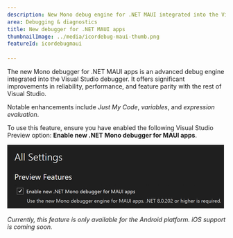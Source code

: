 ```yaml
---
description: New Mono debug engine for .NET MAUI integrated into the Visual Studio Core debugger.
area: Debugging & diagnostics
title: New debugger for .NET MAUI apps
thumbnailImage: ../media/icordebug-maui-thumb.png
featureId: icordebugmaui

---
```



The new Mono debugger for .NET MAUI apps is an advanced debug engine integrated into the Visual Studio debugger. It offers significant improvements in reliability, performance, and feature parity with the rest of Visual Studio.

Notable enhancements include *Just My Code*, *variables*, and *expression evaluation*.

To use this feature, ensure you have enabled the following Visual Studio Preview option: **Enable new .NET Mono debugger for MAUI apps**.

![New debugger for .NET MAUI apps](../media/icordebug-maui.png)

*Currently, this feature is only available for the Android platform. iOS support is coming soon.*
